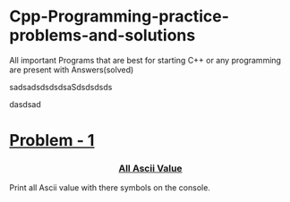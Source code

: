 # Cpp-Programming-practice-problems-and-solutions
All important Programs that are best for starting C++ or any programming are present with Answers(solved)


sadsadsdsdsdsaSdsdsdsds


dasdsad





<a href="./All%20ASCII%20values"><h1>Problem - 1</h1></a>














<a href="./All%20ASCII%20values/All%20ASCII%20values.cpp"><h3 align="center" >All Ascii Value  </h3></a>
Print all Ascii value with there symbols on the console.


